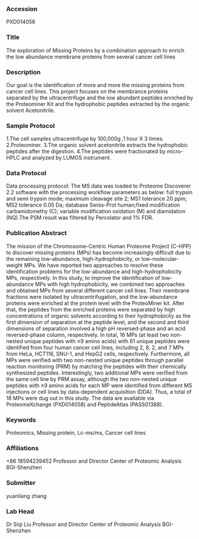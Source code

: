 ### Accession
PXD014058

### Title
The exploration of Missing Proteins by a combination approach to enrich the low abundance membrane proteins from several cancer cell lines

### Description
Our goal is the identification of more and more the missing proteins from cancer cell lines. This project focuses on the membrance proteins separated by the ultracentrifuge and the low abundant peptides enriched by the Proteominer Kit and the hydrophobic peptides extracted by the organic solvent Acetonitrile.

### Sample Protocol
1.The cell samples ultracentrifuge by 100,000g ,1 hour X 3 times. 2.Proteominer. 3.The organic solvent acetonitrile extracts the hydrophobic peptides after the digestion. 4.The peptides were fractionated by micro-HPLC and analyzed by LUMOS instrument.

### Data Protocol
Data processing protocol: The MS data was loaded to Proteome Discoverer 2.2 software with the processing workflow parameters as below: full trypsin and semi trypsin mode; maximum cleavage site 2; MS1 tolerance 20 ppm; MS2 tolerance 0.05 Da; database Swiss-Prot human;fixed modification carbamidomethy (C); variable modification oxidation (M) and diamidation (NQ).The PSM result was filtered by Percolator and 1% FDR.

### Publication Abstract
The mission of the Chromosome-Centric Human Proteome Project (C-HPP) to discover missing proteins (MPs) has become increasingly difficult due to the remaining low-abundance, high-hydrophobicity, or low-molecular-weight MPs. We have reported two approaches to resolve these identification problems for the low-abundance and high-hydrophobicity MPs, respectively. In this study, to improve the identification of low-abundance MPs with high hydrophobicity, we combined two approaches and obtained MPs from several different cancer cell lines. Their membrane fractions were isolated by ultracentrifugation, and the low-abundance proteins were enriched at the protein level with the ProteoMiner kit. After that, the peptides from the enriched proteins were separated by high concentrations of organic solvents according to their hydrophobicity as the first dimension of separation at the peptide level, and the second and third dimensions of separation involved a high pH reversed-phase and an acid reversed-phase column, respectively. In total, 16 MPs (at least two non-nested unique peptides with &#x2265;9 amino acids) with 61 unique peptides were identified from four human cancer cell lines, including 2, 8, 2, and 7 MPs from HeLa, HCT116, SNU-1, and HepG2 cells, respectively. Furthermore, all MPs were verified with two non-nested unique peptides through parallel reaction monitoring (PRM) by matching the peptides with their chemically synthesized peptides. Interestingly, two additional MPs were verified from the same cell line by PRM assay, although the two non-nested unique peptides with &#x2265;9 amino acids for each MP were identified from different MS injections or cell lines by data-dependent acquisition (DDA). Thus, a total of 18 MPs were dug out in this study. The data are available via ProteomeXchange (PXD014058) and PeptideAtlas (PASS01388).

### Keywords
Proteomics, Missing protein, Lc-ms/ms, Cancer cell lines

### Affiliations
+86 18594239452
Professor and Director Center of Proteomic Analysis BGI-Shenzhen

### Submitter
yuanliang zhang

### Lab Head
Dr Siqi Liu
Professor and Director Center of Proteomic Analysis BGI-Shenzhen


